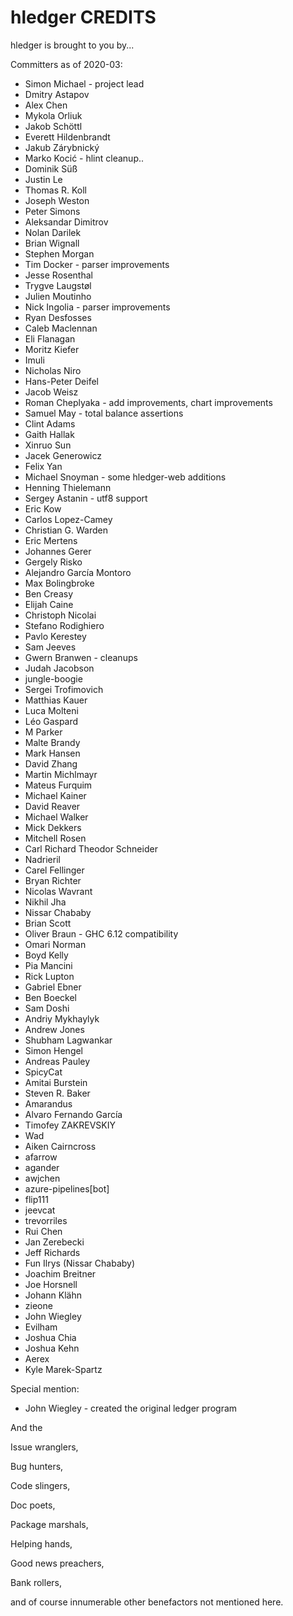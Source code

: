 # hledger CREDITS

hledger is brought to you by...

Committers as of 2020-03:

- Simon Michael - project lead
- Dmitry Astapov
- Alex Chen
- Mykola Orliuk
- Jakob Schöttl
- Everett Hildenbrandt
- Jakub Zárybnický
- Marko Kocić - hlint cleanup..
- Dominik Süß
- Justin Le
- Thomas R. Koll
- Joseph Weston
- Peter Simons
- Aleksandar Dimitrov
- Nolan Darilek
- Brian Wignall
- Stephen Morgan
- Tim Docker - parser improvements
- Jesse Rosenthal
- Trygve Laugstøl
- Julien Moutinho
- Nick Ingolia - parser improvements
- Ryan Desfosses
- Caleb Maclennan
- Eli Flanagan
- Moritz Kiefer
- Imuli
- Nicholas Niro
- Hans-Peter Deifel
- Jacob Weisz
- Roman Cheplyaka - add improvements, chart improvements
- Samuel May - total balance assertions
- Clint Adams
- Gaith Hallak
- Xinruo Sun
- Jacek Generowicz
- Felix Yan
- Michael Snoyman - some hledger-web additions
- Henning Thielemann
- Sergey Astanin - utf8 support
- Eric Kow
- Carlos Lopez-Camey
- Christian G. Warden
- Eric Mertens
- Johannes Gerer
- Gergely Risko
- Alejandro García Montoro
- Max Bolingbroke
- Ben Creasy
- Elijah Caine
- Christoph Nicolai
- Stefano Rodighiero
- Pavlo Kerestey
- Sam Jeeves
- Gwern Branwen - cleanups
- Judah Jacobson
- jungle-boogie
- Sergei Trofimovich
- Matthias Kauer
- Luca Molteni
- Léo Gaspard
- M Parker
- Malte Brandy
- Mark Hansen
- David Zhang
- Martin Michlmayr
- Mateus Furquim
- Michael Kainer
- David Reaver
- Michael Walker
- Mick Dekkers
- Mitchell Rosen
- Carl Richard Theodor Schneider
- Nadrieril
- Carel Fellinger
- Bryan Richter
- Nicolas Wavrant
- Nikhil Jha
- Nissar Chababy
- Brian Scott
- Oliver Braun - GHC 6.12 compatibility
- Omari Norman
- Boyd Kelly
- Pia Mancini
- Rick Lupton
- Gabriel Ebner
- Ben Boeckel
- Sam Doshi
- Andriy Mykhaylyk
- Andrew Jones
- Shubham Lagwankar
- Simon Hengel
- Andreas Pauley
- SpicyCat
- Amitai Burstein
- Steven R. Baker
- Amarandus
- Alvaro Fernando García
- Timofey ZAKREVSKIY
- Wad
- Aiken Cairncross
- afarrow
- agander
- awjchen
- azure-pipelines[bot]
- flip111
- jeevcat
- trevorriles
- Rui Chen
- Jan Zerebecki
- Jeff Richards
- Fun Ilrys (Nissar Chababy)
- Joachim Breitner
- Joe Horsnell
- Johann Klähn
- zieone
- John Wiegley
- Evilham
- Joshua Chia
- Joshua Kehn
- Aerex
- Kyle Marek-Spartz

Special mention:

- John Wiegley - created the original ledger program

And the

Issue wranglers,

Bug hunters,

Code slingers,

Doc poets,

Package marshals,

Helping hands,

Good news preachers,

Bank rollers,

and of course innumerable other benefactors not mentioned here.
